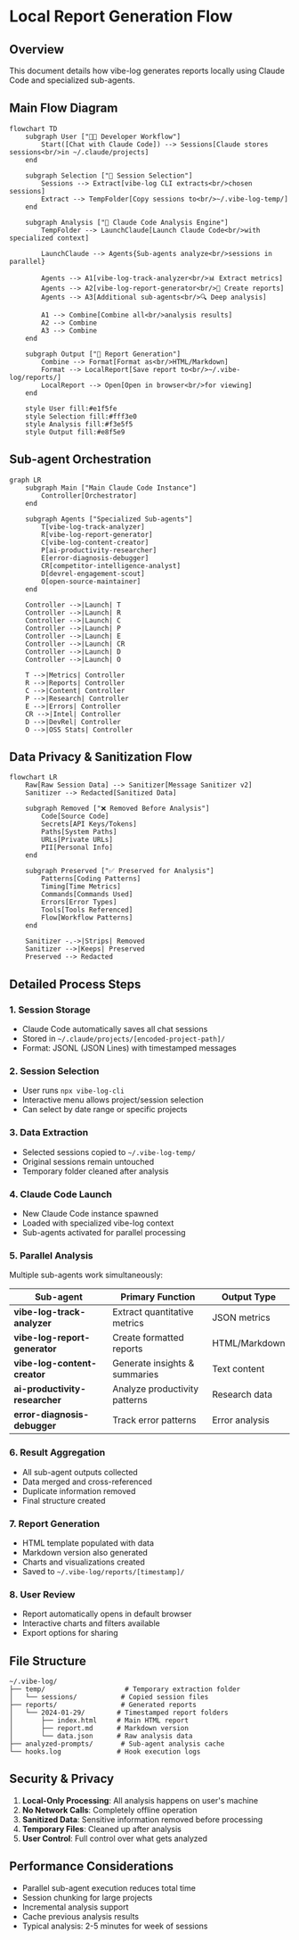 # Local Report Generation Flow

## Overview
This document details how vibe-log generates reports locally using Claude Code and specialized sub-agents.

## Main Flow Diagram

```mermaid
flowchart TD
    subgraph User ["🧑‍💻 Developer Workflow"]
        Start([Chat with Claude Code]) --> Sessions[Claude stores sessions<br/>in ~/.claude/projects]
    end

    subgraph Selection ["📁 Session Selection"]
        Sessions --> Extract[vibe-log CLI extracts<br/>chosen sessions]
        Extract --> TempFolder[Copy sessions to<br/>~/.vibe-log-temp/]
    end

    subgraph Analysis ["🤖 Claude Code Analysis Engine"]
        TempFolder --> LaunchClaude[Launch Claude Code<br/>with specialized context]
        
        LaunchClaude --> Agents{Sub-agents analyze<br/>sessions in parallel}
        
        Agents --> A1[vibe-log-track-analyzer<br/>📊 Extract metrics]
        Agents --> A2[vibe-log-report-generator<br/>📝 Create reports]
        Agents --> A3[Additional sub-agents<br/>🔍 Deep analysis]
        
        A1 --> Combine[Combine all<br/>analysis results]
        A2 --> Combine
        A3 --> Combine
    end

    subgraph Output ["📄 Report Generation"]
        Combine --> Format[Format as<br/>HTML/Markdown]
        Format --> LocalReport[Save report to<br/>~/.vibe-log/reports/]
        LocalReport --> Open[Open in browser<br/>for viewing]
    end

    style User fill:#e1f5fe
    style Selection fill:#fff3e0
    style Analysis fill:#f3e5f5
    style Output fill:#e8f5e9
```

## Sub-agent Orchestration

```mermaid
graph LR
    subgraph Main ["Main Claude Code Instance"]
        Controller[Orchestrator]
    end
    
    subgraph Agents ["Specialized Sub-agents"]
        T[vibe-log-track-analyzer]
        R[vibe-log-report-generator]
        C[vibe-log-content-creator]
        P[ai-productivity-researcher]
        E[error-diagnosis-debugger]
        CR[competitor-intelligence-analyst]
        D[devrel-engagement-scout]
        O[open-source-maintainer]
    end
    
    Controller -->|Launch| T
    Controller -->|Launch| R
    Controller -->|Launch| C
    Controller -->|Launch| P
    Controller -->|Launch| E
    Controller -->|Launch| CR
    Controller -->|Launch| D
    Controller -->|Launch| O
    
    T -->|Metrics| Controller
    R -->|Reports| Controller
    C -->|Content| Controller
    P -->|Research| Controller
    E -->|Errors| Controller
    CR -->|Intel| Controller
    D -->|DevRel| Controller
    O -->|OSS Stats| Controller
```

## Data Privacy & Sanitization Flow

```mermaid
flowchart LR
    Raw[Raw Session Data] --> Sanitizer[Message Sanitizer v2]
    Sanitizer --> Redacted[Sanitized Data]
    
    subgraph Removed ["❌ Removed Before Analysis"]
        Code[Source Code]
        Secrets[API Keys/Tokens]
        Paths[System Paths]
        URLs[Private URLs]
        PII[Personal Info]
    end
    
    subgraph Preserved ["✅ Preserved for Analysis"]
        Patterns[Coding Patterns]
        Timing[Time Metrics]
        Commands[Commands Used]
        Errors[Error Types]
        Tools[Tools Referenced]
        Flow[Workflow Patterns]
    end
    
    Sanitizer -.->|Strips| Removed
    Sanitizer -->|Keeps| Preserved
    Preserved --> Redacted
```

## Detailed Process Steps

### 1. Session Storage
- Claude Code automatically saves all chat sessions
- Stored in `~/.claude/projects/[encoded-project-path]/`
- Format: JSONL (JSON Lines) with timestamped messages

### 2. Session Selection
- User runs `npx vibe-log-cli` 
- Interactive menu allows project/session selection
- Can select by date range or specific projects

### 3. Data Extraction
- Selected sessions copied to `~/.vibe-log-temp/`
- Original sessions remain untouched
- Temporary folder cleaned after analysis

### 4. Claude Code Launch
- New Claude Code instance spawned
- Loaded with specialized vibe-log context
- Sub-agents activated for parallel processing

### 5. Parallel Analysis
Multiple sub-agents work simultaneously:

| Sub-agent | Primary Function | Output Type |
|-----------|-----------------|-------------|
| **vibe-log-track-analyzer** | Extract quantitative metrics | JSON metrics |
| **vibe-log-report-generator** | Create formatted reports | HTML/Markdown |
| **vibe-log-content-creator** | Generate insights & summaries | Text content |
| **ai-productivity-researcher** | Analyze productivity patterns | Research data |
| **error-diagnosis-debugger** | Track error patterns | Error analysis |

### 6. Result Aggregation
- All sub-agent outputs collected
- Data merged and cross-referenced
- Duplicate information removed
- Final structure created

### 7. Report Generation
- HTML template populated with data
- Markdown version also generated
- Charts and visualizations created
- Saved to `~/.vibe-log/reports/[timestamp]/`

### 8. User Review
- Report automatically opens in default browser
- Interactive charts and filters available
- Export options for sharing

## File Structure

```
~/.vibe-log/
├── temp/                    # Temporary extraction folder
│   └── sessions/           # Copied session files
├── reports/                # Generated reports
│   └── 2024-01-29/        # Timestamped report folders
│       ├── index.html     # Main HTML report
│       ├── report.md      # Markdown version
│       └── data.json      # Raw analysis data
├── analyzed-prompts/       # Sub-agent analysis cache
└── hooks.log              # Hook execution logs
```

## Security & Privacy

1. **Local-Only Processing**: All analysis happens on user's machine
2. **No Network Calls**: Completely offline operation
3. **Sanitized Data**: Sensitive information removed before processing
4. **Temporary Files**: Cleaned up after analysis
5. **User Control**: Full control over what gets analyzed

## Performance Considerations

- Parallel sub-agent execution reduces total time
- Session chunking for large projects
- Incremental analysis support
- Cache previous analysis results
- Typical analysis: 2-5 minutes for week of sessions